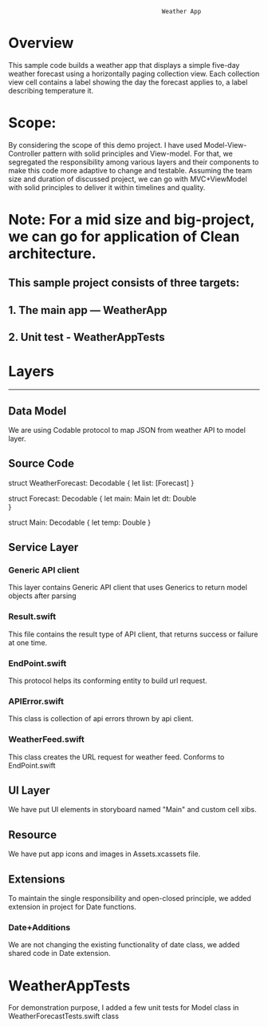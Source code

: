                                                Weather App
# Overview                                
                    
This sample code builds a weather app that displays a simple five-day weather forecast using a horizontally paging collection view. Each collection view cell contains a label showing the day the forecast applies to, a label describing temperature it. 

# Scope:

By considering the scope of this demo project. I have used Model-View-Controller pattern with solid principles and View-model. For that, we segregated the responsibility among various layers and their components to make this code more adaptive to change and testable. Assuming the team size and duration of discussed project, we can go with MVC+ViewModel with solid principles to deliver it within timelines and quality.

# Note: For a mid size and big-project, we can go for application of Clean architecture. 

## This sample project consists of three targets:

## 1. The main app — WeatherApp
## 2. Unit test - WeatherAppTests

# Layers
-----------------------------------------------------------------------------------------------------------------------------------------------------------

## Data Model

We are using Codable protocol to map JSON from weather API to model layer.  

## Source Code
struct WeatherForecast: Decodable {
    let list: [Forecast]
}

struct Forecast: Decodable {
    let main: Main
    let dt: Double    
}

struct Main: Decodable {
    let temp: Double
}

## Service Layer

### Generic API client
This layer contains Generic API client that uses Generics to return model objects after parsing

### Result.swift
This file contains the result type of API client, that returns success or failure at one time.

### EndPoint.swift
This protocol helps its conforming entity to build url request.

### APIError.swift
This class is collection of api errors thrown by api client.

### WeatherFeed.swift
This class creates the URL request for weather feed. Conforms to EndPoint.swift

## UI Layer
We have put UI elements in storyboard named "Main" and custom cell xibs.

## Resource
We have put app icons and images in Assets.xcassets file.

## Extensions
To maintain the single responsibility and open-closed principle, we added extension in project for Date functions.

### Date+Additions
We are not changing the existing functionality of date class, we added shared code in Date extension.

# WeatherAppTests
For demonstration purpose, I added a few unit tests for Model class in WeatherForecastTests.swift class
